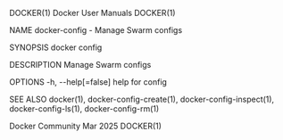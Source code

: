 DOCKER(1)							      Docker User Manuals							     DOCKER(1)

NAME
       docker-config - Manage Swarm configs

SYNOPSIS
       docker config

DESCRIPTION
       Manage Swarm configs

OPTIONS
       -h, --help[=false]      help for config

SEE ALSO
       docker(1), docker-config-create(1), docker-config-inspect(1), docker-config-ls(1), docker-config-rm(1)

Docker Community							   Mar 2025								     DOCKER(1)
